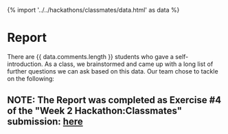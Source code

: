 {% import '../../hackathons/classmates/data.html' as data %}

# Report

There are {{ data.comments.length }} students who gave a self-introduction. As a
class, we brainstormed and came up with a long list of further questions we can
ask based on this data. Our team chose to tackle on the following:

## NOTE: The Report was completed as Exercise #4 of the "Week 2 Hackathon:Classmates" submission: [here](../../hackathons/classmates/report.md)

